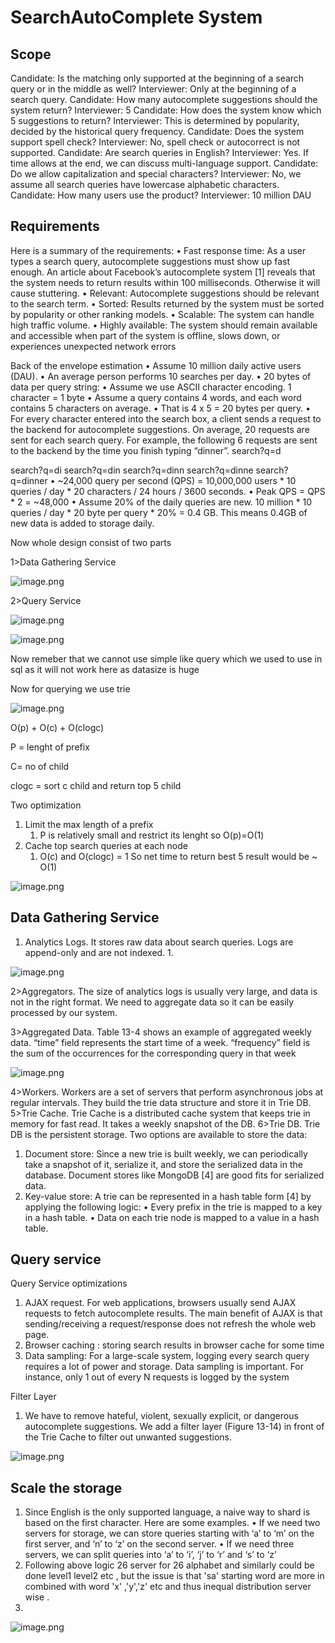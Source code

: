 # SearchAutoComplete System

## Scope
Candidate: Is the matching only supported at the beginning of a search query or in the
middle as well?
Interviewer: Only at the beginning of a search query.
Candidate: How many autocomplete suggestions should the system return?
Interviewer: 5
Candidate: How does the system know which 5 suggestions to return?
Interviewer: This is determined by popularity, decided by the historical query frequency.
Candidate: Does the system support spell check?
Interviewer: No, spell check or autocorrect is not supported.
Candidate: Are search queries in English?
Interviewer: Yes. If time allows at the end, we can discuss multi-language support.
Candidate: Do we allow capitalization and special characters?
Interviewer: No, we assume all search queries have lowercase alphabetic characters.
Candidate: How many users use the product?
Interviewer: 10 million DAU

## Requirements
Here is a summary of the requirements:
• Fast response time: As a user types a search query, autocomplete suggestions must show
up fast enough. An article about Facebook’s autocomplete system [1] reveals that the
system needs to return results within 100 milliseconds. Otherwise it will cause stuttering.
• Relevant: Autocomplete suggestions should be relevant to the search term.
• Sorted: Results returned by the system must be sorted by popularity or other ranking
models.
• Scalable: The system can handle high traffic volume.
• Highly available: The system should remain available and accessible when part of the
system is offline, slows down, or experiences unexpected network errors

Back of the envelope estimation
• Assume 10 million daily active users (DAU).
• An average person performs 10 searches per day.
• 20 bytes of data per query string:
• Assume we use ASCII character encoding. 1 character = 1 byte
• Assume a query contains 4 words, and each word contains 5 characters on average.
• That is 4 x 5 = 20 bytes per query.
• For every character entered into the search box, a client sends a request to the backend
for autocomplete suggestions. On average, 20 requests are sent for each search query. For
example, the following 6 requests are sent to the backend by the time you finish typing
“dinner”.
search?q=d

search?q=di
search?q=din
search?q=dinn
search?q=dinne
search?q=dinner
• ~24,000 query per second (QPS) = 10,000,000 users * 10 queries / day * 20 characters /
24 hours / 3600 seconds.
• Peak QPS = QPS * 2 = ~48,000
• Assume 20% of the daily queries are new. 10 million * 10 queries / day * 20 byte per
query * 20% = 0.4 GB. This means 0.4GB of new data is added to storage daily.



Now whole design consist of two parts 

1>Data Gathering Service

![image.png](https://eraser.imgix.net/workspaces/i6q9GN2aZmfBzzDiboTF/pqzq4S07fqcma47xGOPbSlv9Jtt1/FLbBZUHx6BHaK9brJ2VCX.png?ixlib=js-3.7.0 "image.png")



2>Query Service 



![image.png](https://eraser.imgix.net/workspaces/i6q9GN2aZmfBzzDiboTF/pqzq4S07fqcma47xGOPbSlv9Jtt1/zNHIaduKcxrZjEHdqP0Dy.png?ixlib=js-3.7.0 "image.png")

![image.png](https://eraser.imgix.net/workspaces/i6q9GN2aZmfBzzDiboTF/pqzq4S07fqcma47xGOPbSlv9Jtt1/c6eUVAml9YY4q7g0omlGW.png?ixlib=js-3.7.0 "image.png")

Now remeber that we cannot use simple like query which we used to use in sql as it will not work here as datasize is huge 



Now for querying we use trie 

![image.png](https://eraser.imgix.net/workspaces/i6q9GN2aZmfBzzDiboTF/pqzq4S07fqcma47xGOPbSlv9Jtt1/WEQ218rMbPf3CbNIJiw-A.png?ixlib=js-3.7.0 "image.png")

O(p) + O(c) + O(clogc)  

P = lenght of prefix

C= no of child 

clogc = sort c child and return top 5 child

Two optimization

1. Limit the max length of a prefix 
    1. P is relatively small and restrict its lenght so O(p)=O(1)
2. Cache top search queries at each node
    1. O(c) and O(clogc) = 1
So net time to return best 5 result would be ~ O(1)



![image.png](https://eraser.imgix.net/workspaces/i6q9GN2aZmfBzzDiboTF/pqzq4S07fqcma47xGOPbSlv9Jtt1/4sXTG-MAgW84aois4LhQf.png?ixlib=js-3.7.0 "image.png")



## Data Gathering Service 
1. Analytics Logs. It stores raw data about search queries. Logs are append-only and are not indexed.
    1. 


![image.png](https://eraser.imgix.net/workspaces/i6q9GN2aZmfBzzDiboTF/pqzq4S07fqcma47xGOPbSlv9Jtt1/lv3sKRGjh0pD68G_1McKt.png?ixlib=js-3.7.0 "image.png")

2>Aggregators. The size of analytics logs is usually very large, and data is not in the right format. We need to aggregate data so it can be easily processed by our system.

3>Aggregated Data. Table 13-4 shows an example of aggregated weekly data. “time” field represents the start time of a week. “frequency” field is the sum of the occurrences for the corresponding query in that week

![image.png](https://eraser.imgix.net/workspaces/i6q9GN2aZmfBzzDiboTF/pqzq4S07fqcma47xGOPbSlv9Jtt1/_SzcjSMzfDyFE6sAadcK6.png?ixlib=js-3.7.0 "image.png")

4>Workers. Workers are a set of servers that perform asynchronous jobs at regular intervals. They build the trie data structure and store it in Trie DB.
5>Trie Cache. Trie Cache is a distributed cache system that keeps trie in memory for fast read. It takes a weekly snapshot of the DB.
6>Trie DB. Trie DB is the persistent storage. Two options are available to store the data:

1. Document store: Since a new trie is built weekly, we can periodically take a snapshot of it,
serialize it, and store the serialized data in the database. Document stores like MongoDB [4]
are good fits for serialized data.
2. Key-value store: A trie can be represented in a hash table form [4] by applying the
following logic:
• Every prefix in the trie is mapped to a key in a hash table.
• Data on each trie node is mapped to a value in a hash table.
## Query service 
Query Service optimizations

1. AJAX request. For web applications, browsers usually send AJAX requests to fetch autocomplete results. The main benefit of AJAX is that sending/receiving a request/response does not refresh the whole web page.
2. Browser caching : storing search results in browser cache for some time
3. Data sampling: For a large-scale system, logging every search query requires a lot of power and storage. Data sampling is important. For instance, only 1 out of every N requests is logged by the system


Filter Layer 

1. We have to remove hateful, violent, sexually explicit, or dangerous autocomplete suggestions. We add a filter layer (Figure 13-14) in front of the Trie Cache to filter out unwanted suggestions.


![image.png](https://eraser.imgix.net/workspaces/i6q9GN2aZmfBzzDiboTF/pqzq4S07fqcma47xGOPbSlv9Jtt1/v9ZJbtMioWsRODPo5UbKk.png?ixlib=js-3.7.0 "image.png")



## Scale the storage 
1. Since English is the only supported language, a naive way to shard is based on the first
character. Here are some examples.
• If we need two servers for storage, we can store queries starting with ‘a’ to ‘m’ on the
first server, and ‘n’ to ‘z’ on the second server.
• If we need three servers, we can split queries into ‘a’ to ‘i’, ‘j’ to ‘r’ and ‘s’ to ‘z’
2. Following above logic 26 server for 26 alphabet and similarly could be done level1 level2 etc , but the issue is that 'sa' starting word are more in combined with word 'x' ,'y','z' etc and thus inequal distribution server wise .
3. 


![image.png](https://eraser.imgix.net/workspaces/i6q9GN2aZmfBzzDiboTF/pqzq4S07fqcma47xGOPbSlv9Jtt1/aSIMqfmr59yTctxDiv9X3.png?ixlib=js-3.7.0 "image.png")



